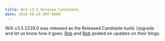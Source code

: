 ```yaml
---
title: WiX v3.5 Release Candidate.
date: 2010-10-29 GMT-0800
---
```

WiX v3.5.2229.0 was released as the Released Candidate build. Upgrade and let us know how it goes. <a href="http://robmensching.com/blog/posts/2010/10/29/Trick-or-treat-WiX-v3.5-Release-Candidate">Rob</a> and <a href="http://www.joyofsetup.com/2010/10/30/wix-v3-5-release-candidate-has-been-released/">Bob</a> posted on updates on their blogs.
